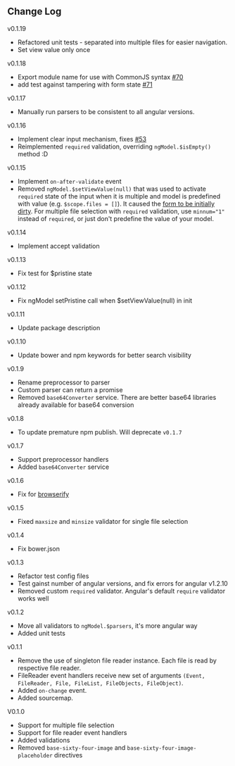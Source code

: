 Change Log
--------

v0.1.19
 - Refactored unit tests - separated into multiple files for easier navigation.
 - Set view value only once

v0.1.18
 - Export module name for use with CommonJS syntax [#70](https://github.com/adonespitogo/angular-base64-upload/pull/70)
 - add test against tampering with form state [#71](https://github.com/adonespitogo/angular-base64-upload/pull/71)

v0.1.17
 - Manually run parsers to be consistent to all angular versions.

v0.1.16
 - Implement clear input mechanism, fixes [#53](https://github.com/adonespitogo/angular-base64-upload/issues/53)
 - Reimplemented `required` validation, overriding `ngModel.$isEmpty()` method :D

v0.1.15
 - Implement `on-after-validate` event
 - Removed `ngModel.$setViewValue(null)` that was used to activate `required` state of the input when it is multiple and model is predefined with value (e.g. `$scope.files = []`). It caused the [form to be initially dirty](https://github.com/adonespitogo/angular-base64-upload/issues/62). For multiple file selection with `required` validation, use `minnum="1"` instead of `required`, or just don't predefine the value of your model.

v0.1.14
 - Implement accept validation

v0.1.13
 - Fix test for $pristine state

v0.1.12
 - Fix ngModel setPristine call when $setViewValue(null) in init

v0.1.11
 - Update package description

v0.1.10
 - Update bower and npm keywords for better search visibility

v0.1.9
 - Rename preprocessor to parser
 - Custom parser can return a promise
 - Removed `base64Converter` service. There are better base64 libraries already available for base64 conversion

v0.1.8
 - To update premature npm publish. Will deprecate `v0.1.7`

v0.1.7
 - Support preprocessor handlers
 - Added `base64Converter` service

v0.1.6
 - Fix for [browserify](http://browserify.org)

v0.1.5
 - Fixed `maxsize` and `minsize` validator for single file selection

v0.1.4
 - Fix bower.json

v0.1.3
 - Refactor test config files
 - Test gainst number of angular versions, and fix errors for angular v1.2.10
 - Removed custom `required` validator. Angular's default `require` validator works well

v0.1.2
 - Move all validators to `ngModel.$parsers`, it's more angular way
 - Added unit tests

v0.1.1
 - Remove the use of singleton file reader instance. Each file is read by respective file reader.
 - FileReader event handlers receive new set of arguments `(Event, FileReader, File, FileList, FileObjects, FileObject)`.
 - Added `on-change` event.
 - Added sourcemap.


V0.1.0
 - Support for multiple file selection
 - Support for file reader event handlers
 - Added validations
 - Removed `base-sixty-four-image` and `base-sixty-four-image-placeholder` directives
